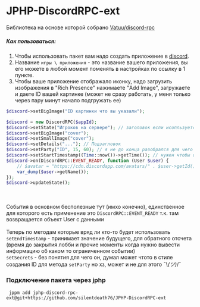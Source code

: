 # JPHP-DiscordRPC-ext

Библиотека на основе которой собрано [Vatuu/discord-rpc](https://github.com/Vatuu/discord-rpc)

##### Как пользоваться:

1. Чтобы использовать пакет вам надо создать приложение в [discord](https://discord.com/developers/applications).
2. Название `игры \ приложения` - это название вашего приложения, вы его можете в любой момент поменять в настройках по ссылку в 1 пункте.
3. Чтобы ваше приложение отображало иконку, надо загрузить изображения в "Rich Presence" нажимаете "Add Image", загружаете и даете ID вашей картинке (может не сразу работать, у меня только через пару минут начало подгружать ее)
```php
$discord->setBigImage("ID картинки что вы указали");
```

```php
$discord = new DiscordRPC($appId);
$discord->setState("Игроков на сервере"); // заголовок если исопльзуется метод setParty 
$discord->setBigImage("cover");
$discord->setSmallImage("cover");
$discord->setDetails("..."); // Подзагловок
$discord->setParty("ID", 15, 60); // я не до конца разобрался для чего первый аргумент (вообще не разбирался) по этому, можно все что угодно указать
$discord->setStartTimestamp((Time::now())->getTime()); // нужен чтобы отображалось сколько времени вы провели в вашем приложении
$discord->on(DiscordRPC::EVENT_READY, function (User $user) {
    // $avatar = "https://cdn.discordapp.com/avatars/" . $user->getId() . "/" . $user->getAvatar() . ".png";
    var_dump($user->getName());
});
$discord->updateState();
```

<br><br>
События в основном бесполезные тут (имхо конечно), единственное для которого есть применение это `DiscordRPC::EVENT_READY` т.к. там возвращается объект User с данными
<br><br>
Теперь по методам которые вряд ли кто-то будет использовать
<br>
```setEndTimestamp``` - принимает значение будущего, для обратного отсчета (время до закрытия лобби и прочие моменты когда нужно вывести информацию об каком то ограниченном событии)
<br>
```setSecrets``` - без понятия для чего он, думал может чтото в стиле создания ID для метода ```setParty``` но хз, может и не для этого ¯\\_(ツ)_/¯


### Подключение пакета через jphp
```
 jppm add jphp-discord-rpc-ext@git+https://github.com/silentdeath76/JPHP-DiscordRPC-ext
```